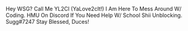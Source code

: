 Hey WSG? Call Me YL2CI (YaLove2cIt!)
I Am Here To Mess Around W/ Coding.
HMU On Discord If You Need Help W/ School Shii Unblocking.
Sugg#7247
Stay Blessed,
Duces!
